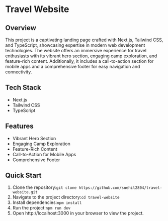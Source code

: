 # Travel Website

## Overview

This project is a captivating landing page crafted with Next.js, Tailwind CSS, and TypeScript, showcasing expertise in modern web development technologies. The website offers an immersive experience for travel enthusiasts with its vibrant hero section, engaging camp exploration, and feature-rich content. Additionally, it includes a call-to-action section for mobile apps and a comprehensive footer for easy navigation and connectivity.

## Tech Stack

- Next.js
- Tailwind CSS
- TypeScript

## Features

- Vibrant Hero Section
- Engaging Camp Exploration
- Feature-Rich Content
- Call-to-Action for Mobile Apps
- Comprehensive Footer

## Quick Start

1. Clone the repository:`git clone https://github.com/snehil2804/travel-website.git`
2. Navigate to the project directory:`cd travel-website`
3. Install dependencies:`npm install`
4. Run the project:`npm run dev`
5. Open http://localhost:3000 in your browser to view the project.
